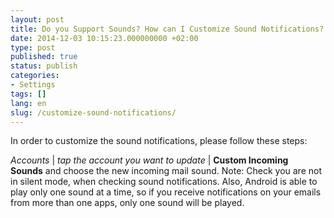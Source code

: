 ```yaml
---
layout: post
title: Do you Support Sounds? How can I Customize Sound Notifications?
date: 2014-12-03 10:15:23.000000000 +02:00
type: post
published: true
status: publish
categories:
- Settings
tags: []
lang: en
slug: /customize-sound-notifications/
---
```


In order to customize the sound notifications, please follow these steps:

*Accounts* \| *tap the account you want to update* \| **Custom Incoming Sounds** and choose the new incoming mail sound.
Note: Check you are not in silent mode, when checking sound notifications.
Also, Android is able to play only one sound at a time, so if you receive notifications on your emails from more than one apps, only one sound will be played.
